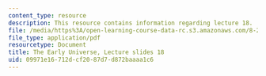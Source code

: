 ```yaml
---
content_type: resource
description: This resource contains information regarding lecture 18.
file: /media/https%3A/open-learning-course-data-rc.s3.amazonaws.com/8-286-the-early-universe-fall-2013/09971e16712dcf2087d7d872baaaa1c6_MIT8_286F13_lec18.pdf
file_type: application/pdf
resourcetype: Document
title: The Early Universe, Lecture slides 18
uid: 09971e16-712d-cf20-87d7-d872baaaa1c6
---
```


